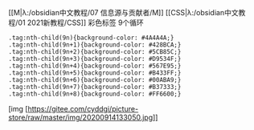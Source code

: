 [[M|λ:/obsidian中文教程/07 信息源与贡献者/M]] [[CSS|λ:/obsidian中文教程/01 2021新教程/CSS]]
彩色标签 9个循环

```
.tag:nth-child(9n){background-color: #4A4A4A;}
.tag:nth-child(9n+1){background-color: #428BCA;}
.tag:nth-child(9n+2){background-color: #5CB85C;}
.tag:nth-child(9n+3){background-color: #D9534F;}
.tag:nth-child(9n+4){background-color: #567E95;}
.tag:nth-child(9n+5){background-color: #B433FF;}
.tag:nth-child(9n+6){background-color: #00ABA9;}
.tag:nth-child(9n+7){background-color: #B37333;}
.tag:nth-child(9n+8){background-color: #FF6600;}

```

[img [https://gitee.com/cyddgi/picture-store/raw/master/img/20200914133050.jpg]]